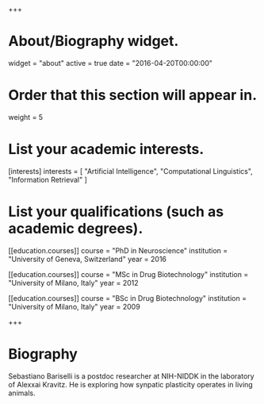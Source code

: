 +++
# About/Biography widget.
widget = "about"
active = true
date = "2016-04-20T00:00:00"

# Order that this section will appear in.
weight = 5

# List your academic interests.
[interests]
  interests = [
    "Artificial Intelligence",
    "Computational Linguistics",
    "Information Retrieval"
  ]

# List your qualifications (such as academic degrees).
[[education.courses]]
  course = "PhD in Neuroscience"
  institution = "University of Geneva, Switzerland"
  year = 2016

[[education.courses]]
  course = "MSc in Drug Biotechnology"
  institution = "University of Milano, Italy"
  year = 2012

[[education.courses]]
  course = "BSc in Drug Biotechnology"
  institution = "University of Milano, Italy"
  year = 2009
 
+++

# Biography
Sebastiano Bariselli is a postdoc researcher at NIH-NIDDK in the laboratory of Alexxai Kravitz. He is exploring how synpatic plasticity operates in living animals. 
